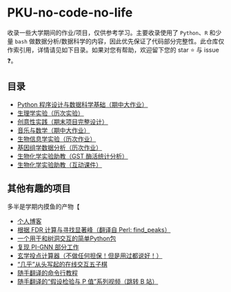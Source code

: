 # PKU-no-code-no-life

收录一些大学期间的作业/项目，仅供参考学习。主要收录使用了 `Python`、`R` 和少量 `bash` 做数据分析/数据科学的内容，因此优先保证了代码部分完整性。此仓库仅作索引用，详情请见如下目录。如果对您有帮助，欢迎留下您的 star :star: 与 issue :question:。

## 目录

- [Python 程序设计与数据科学基础（期中大作业）](https://github.com/TeddyHuang-00/Learning-Data-Science-with-Python)
- [生理学实验（历次实验）](https://github.com/TeddyHuang-00/Physiology-Lab)
- [创意性实践（期末项目完整设计）](https://github.com/TeddyHuang-00/BioMakers)
- [音乐与数学（期中大作业）](https://github.com/TeddyHuang-00/Music-and-Mathematics)
- [生物信息学实验（历次作业）](https://github.com/TeddyHuang-00/Bioinformatics-Lab)
- [基因组学数据分析（历次作业）](https://github.com/TeddyHuang-00/Statistical-analysis-of-genomics-data)
- [生物化学实验助教（GST 酶活统计分析）](https://github.com/TeddyHuang-00/Biochemistry-Lab-TA)
- [生物化学实验助教（互动课件）](https://github.com/TeddyHuang-00/DiveIntoBiostat)

## 其他有趣的项目

多半是学期内摸鱼的产物【

- [个人博客](https://github.com/TeddyHuang-00/teddyhuang-00.github.io)
- [根据 FDR 计算与寻找显著峰（翻译自 Perl: find_peaks）](https://github.com/TeddyHuang-00/find_peaks)
- [一个用于和树洞交互的简单Python包](https://github.com/TeddyHuang-00/pyTreeHole)
- [复现 PI-GNN 部分工作](https://github.com/TeddyHuang-00/PI-GNN)
- [玄学投点计算器（不做任何担保！但是用过都说好！）](https://github.com/TeddyHuang-00/PKUCourseElective)
- [“几乎”从头写起的在线交互五子棋](https://github.com/TeddyHuang-00/streamlit-gomoku)
- [随手翻译的命令行教程](https://github.com/TeddyHuang-00/You-Dont-Need-GUI-CN)
- [随手翻译的“假设检验与 P 值”系列视频（跳转 B 站）](https://www.bilibili.com/video/BV1c54y1E7uh/)
